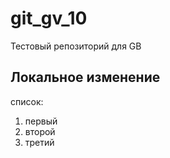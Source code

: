 # git_gv_10
Тестовый репозиторий для GB

## Локальное изменение 

список:
1. первый
2. второй
3. третий